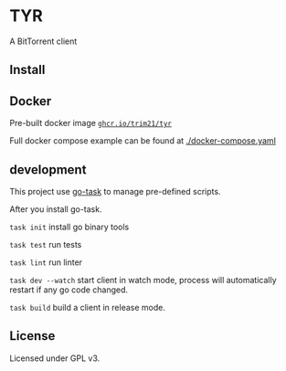 # TYR

A BitTorrent client

## Install

## Docker

Pre-built docker image [`ghcr.io/trim21/tyr`](https://github.com/trim21/tyr/pkgs/container/tyr)

Full docker compose example can be found at [./docker-compose.yaml](./etc/example/)

## development

This project use [go-task](https://taskfile.dev/) to manage pre-defined scripts.

After you install go-task.

`task init` install go binary tools

`task test` run tests

`task lint` run linter

`task dev --watch` start client in watch mode, process will automatically restart if any go code
changed.

`task build` build a client in release mode.

## License

Licensed under GPL v3.
